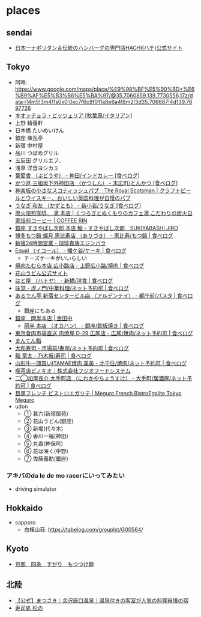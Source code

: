 # places

## sendai
- [日本一ナポリタン＆伝統のハンバーグの専門店HACHI(ハチ)公式サイト](https://www.maido-8.com/)

## Tokyo
- 阿吽: https://www.google.com/maps/place/%E9%98%BF%E5%90%BD+%E6%B9%AF%E5%B3%B6%E5%BA%97/@35.7060859,139.7730556,17z/data=!4m5!3m4!1s0x0:0xc7f6c8f011a8e6a4!8m2!3d35.706687!4d139.7697726
- [キオッチョラ・ピッツェリア [秋葉原/イタリアン]](https://s.tabelog.com/tokyo/A1310/A131001/13021913/)
- 上野 精養軒
- 日本橋 たいめいけん
- 銀座 煉瓦亭
- 新宿 中村屋
- 品川 つばめグリル
- 五反田 グリルエフ、
- 浅草 洋食ヨシカミ
- [葡萄舎 （ぶどうや） - 神田/インドカレー [食べログ]](https://tabelog.com/tokyo/A1310/A131002/13036906/)
- [かつ進 三組坂下外神田店 （かつしん） - 末広町/とんかつ [食べログ]](https://tabelog.com/tokyo/A1311/A131101/13008529/)
- [神楽坂の小さなスコティッシュパブ　The Royal Scotsman | クラフトビールとウイスキー、おいしい英国料理が自慢のパブ](https://www.royalscotsman.jp/blog/)
- [うなぎ 和友 （かずとも） - 新小岩/うなぎ [食べログ]](https://tabelog.com/tokyo/A1312/A131204/13044020/)
- [炭火焙煎珈琲． 凛 本店 | くつろぎとぬくもりのカフェ凛 こだわりの炭火自家焙煎コーヒー | COFFEE RIN](https://coffee-rin.com/mainshop/)
- [銀座 すきやばし次郎 本店 鮨 - すきやばし次郎　SUKIYABASHI JIRO](https://www.sushi-jiro.jp/)
- [博多もつ鍋 蟻月 恵比寿店  （ありづき） - 恵比寿/もつ鍋 | 食べログ](https://tabelog.com/tokyo/A1303/A130302/13009308/)
- [新宿24時間営業 - 珈琲貴族エジンバラ](https://edinburgh.jp/)
- [Equal （イコール） - 幡ケ谷/ケーキ | 食べログ](https://tabelog.com/tokyo/A1318/A131807/13239174/)
  - チーズケーキがいいらしい
- [焼肉たむら本店 広小路店 - 上野広小路/焼肉 | 食べログ](https://tabelog.com/tokyo/A1311/A131101/13043627/)
- [花山うどん公式サイト](https://www.hanayamaudon.co.jp/)
- [はと屋 （ハトヤ） - 新橋/洋食 | 食べログ](https://tabelog.com/tokyo/A1301/A130103/13007797/)
- [味覚 - 虎ノ門/中華料理/ネット予約可 | 食べログ](https://tabelog.com/tokyo/A1301/A130103/13130295/)
- [あるでん亭 新宿センタービル店 （アルデンテイ） - 都庁前/パスタ | 食べログ](https://tabelog.com/tokyo/A1304/A130401/13006745/)
  - 銀座にもある
- [銀座　岡半本店 | 金田中](https://www.kanetanaka.co.jp/restaurant/okahan/)
  - [岡半 本店 （オカハン） - 銀座/鉄板焼き | 食べログ](https://tabelog.com/tokyo/A1301/A130101/13002562/)
- [東京食肉市場直送 肉焼屋 D-29 広尾店 - 広尾/焼肉/ネット予約可 | 食べログ](https://tabelog.com/tokyo/A1307/A130703/13269923/)
- [まんてん鮨](https://www.manten-sushi.com/)
- [大和寿司 - 市場前/寿司/ネット予約可 | 食べログ](https://tabelog.com/tokyo/A1313/A131307/13227265/)
- [鮨 竜太 - 乃木坂/寿司 | 食べログ](https://tabelog.com/tokyo/A1307/A130701/13285051/)
- [山形牛一頭買いITAMAE焼肉 美美 - 北千住/焼肉/ネット予約可 | 食べログ](https://tabelog.com/tokyo/A1324/A132402/13175136/)
- [喫茶店ピノキオ｜株式会社フジオフードシステム](https://cafe-pinokio.com/)
- [二◯加屋長介 大手町店 （にわかやちょうすけ） - 大手町/居酒屋/ネット予約可 | 食べログ](https://tabelog.com/tokyo/A1302/A130201/13204741/)
- [目黒フレンチ ビストロエガリテ | Meguro French BistroEgalite Tokyo Meguro](https://www.bistroegalite.com/)
- udon
  - ① 甚六(新宿御苑)
  - ② 花山うどん(銀座)
  - ③ 新堀(代々木)
  - ④ 香川一福(神田)
  - ⑤ 丸香(神保町)
  - ⑥ 花は咲く(中野)
  - ⑦ 佐藤養助(銀座)

### アキバのda le de mo racerにいってみたい
- driving simulator

## Hokkaido
- sapporo
  - 白樺山荘: https://tabelog.com/grouplst/G00564/

## Kyoto
- [京都　四条　すがり　もつつけ麺](https://tabelog.com/kyoto/A2601/A260201/26006820/)

## 北陸
- [【公式】まつさき｜金沢辰口温泉｜温泉付きの客室が人気の料理自慢の宿](https://www.matsusaki.jp/)
- [寿司処 松の](https://matsuno.main.jp/)
